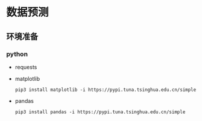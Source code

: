 # 数据预测

## 环境准备

### python

- requests

- matplotlib
    ```shell
    pip3 install matplotlib -i https://pypi.tuna.tsinghua.edu.cn/simple
    ```

- pandas
    ```shell
    pip3 install pandas -i https://pypi.tuna.tsinghua.edu.cn/simple
    ```